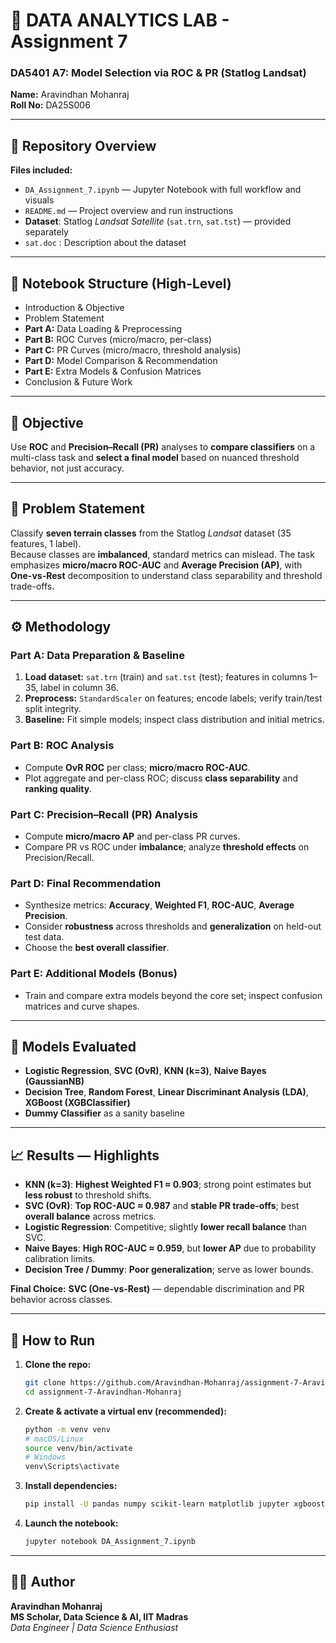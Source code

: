 # 🧮 DATA ANALYTICS LAB - Assignment 7
### **DA5401 A7: Model Selection via ROC & PR (Statlog Landsat)**

**Name:** Aravindhan Mohanraj  
**Roll No:** DA25S006  

---

## 📂 Repository Overview
**Files included:**
- `DA_Assignment_7.ipynb` — Jupyter Notebook with full workflow and visuals  
- `README.md` — Project overview and run instructions  
- **Dataset**: Statlog *Landsat Satellite* (`sat.trn`, `sat.tst`) — provided separately
- `sat.doc` : Description about the dataset

---

## 🧠 Notebook Structure (High-Level)
- Introduction & Objective  
- Problem Statement  
- **Part A:** Data Loading & Preprocessing  
- **Part B:** ROC Curves (micro/macro, per-class)  
- **Part C:** PR Curves (micro/macro, threshold analysis)  
- **Part D:** Model Comparison & Recommendation  
- **Part E:** Extra Models & Confusion Matrices  
- Conclusion & Future Work

---

## 🎯 Objective
Use **ROC** and **Precision–Recall (PR)** analyses to **compare classifiers** on a multi-class task and **select a final model** based on nuanced threshold behavior, not just accuracy.

---

## 🧩 Problem Statement
Classify **seven terrain classes** from the Statlog *Landsat* dataset (35 features, 1 label).  
Because classes are **imbalanced**, standard metrics can mislead. The task emphasizes **micro/macro ROC-AUC** and **Average Precision (AP)**, with **One-vs-Rest** decomposition to understand class separability and threshold trade-offs.

---

## ⚙️ Methodology

### **Part A: Data Preparation & Baseline**
1. **Load dataset:** `sat.trn` (train) and `sat.tst` (test); features in columns 1–35, label in column 36.  
2. **Preprocess:** `StandardScaler` on features; encode labels; verify train/test split integrity.  
3. **Baseline:** Fit simple models; inspect class distribution and initial metrics.

### **Part B: ROC Analysis**
- Compute **OvR ROC** per class; **micro**/**macro ROC-AUC**.  
- Plot aggregate and per-class ROC; discuss **class separability** and **ranking quality**.

### **Part C: Precision–Recall (PR) Analysis**
- Compute **micro/macro AP** and per-class PR curves.  
- Compare PR vs ROC under **imbalance**; analyze **threshold effects** on Precision/Recall.

### **Part D: Final Recommendation**
- Synthesize metrics: **Accuracy**, **Weighted F1**, **ROC-AUC**, **Average Precision**.  
- Consider **robustness** across thresholds and **generalization** on held-out test data.  
- Choose the **best overall classifier**.

### **Part E: Additional Models (Bonus)**
- Train and compare extra models beyond the core set; inspect confusion matrices and curve shapes.

---

## 🤖 Models Evaluated
- **Logistic Regression**, **SVC (OvR)**, **KNN (k=3)**, **Naive Bayes (GaussianNB)**  
- **Decision Tree**, **Random Forest**, **Linear Discriminant Analysis (LDA)**, **XGBoost (XGBClassifier)**  
- **Dummy Classifier** as a sanity baseline

---

## 📈 Results — Highlights
- **KNN (k=3)**: **Highest Weighted F1 ≈ 0.903**; strong point estimates but **less robust** to threshold shifts.  
- **SVC (OvR)**: **Top ROC-AUC ≈ 0.987** and **stable PR trade-offs**; best **overall balance** across metrics.  
- **Logistic Regression**: Competitive; slightly **lower recall balance** than SVC.  
- **Naive Bayes**: **High ROC-AUC ≈ 0.959**, but **lower AP** due to probability calibration limits.  
- **Decision Tree / Dummy**: **Poor generalization**; serve as lower bounds.

**Final Choice:** **SVC (One-vs-Rest)** — dependable discrimination and PR behavior across classes.


---

## 🚀 How to Run

1. **Clone the repo:**
   ```bash
   git clone https://github.com/Aravindhan-Mohanraj/assignment-7-Aravindhan-Mohanraj.git
   cd assignment-7-Aravindhan-Mohanraj
   ```

2. **Create & activate a virtual env (recommended):**
   ```bash
   python -m venv venv
   # macOS/Linux
   source venv/bin/activate
   # Windows
   venv\Scripts\activate
   ```

3. **Install dependencies:**
   ```bash
   pip install -U pandas numpy scikit-learn matplotlib jupyter xgboost
   ```

4. **Launch the notebook:**
   ```bash
   jupyter notebook DA_Assignment_7.ipynb
   ```

---

## 👨‍💻 Author
**Aravindhan Mohanraj**  
**MS Scholar, Data Science & AI, IIT Madras**  
*Data Engineer | Data Science Enthusiast*
